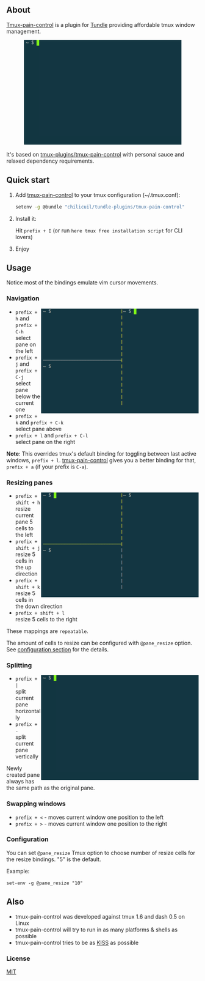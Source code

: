 ## About

[Tmux-pain-control](https://github.com/chilicuil/tundle-plugins/tree/master/tmux-pain-control) is a plugin for [Tundle](https://github.com/chilicuil/tundle) providing affordable tmux window management.

<p align="center">
<img src="./screenshots/pane_splitting.gif" alt="pane splitting"/>
</p>

It's based on [tmux-plugins/tmux-pain-control](https://github.com/tmux-plugins/tmux-pain-control) with personal sauce and relaxed dependency requirements.

## Quick start

1. Add [tmux-pain-control](https://github.com/chilicuil/tundle-plugins/tree/master/tmux-pain-control) to your tmux  configuration (~/.tmux.conf):

   ```sh
   setenv -g @bundle "chilicuil/tundle-plugins/tmux-pain-control"
   ```

2. Install it:

   Hit `prefix + I` (or run `here tmux free installation script` for CLI lovers)

3. Enjoy

## Usage

Notice most of the bindings emulate vim cursor movements.

### Navigation

<img align="right" src="./screenshots/pane_navigation.gif" alt="pane navigation"/>

- `prefix + h` and `prefix + C-h`<br/>
  select pane on the left
- `prefix + j` and `prefix + C-j`<br/>
  select pane below the current one
- `prefix + k` and `prefix + C-k`<br/>
  select pane above
- `prefix + l` and `prefix + C-l`<br/>
  select pane on the right

**Note**: This overrides tmux's default binding for toggling between last active windows, `prefix + l`.  [tmux-pain-control](https://github.com/tmux-plugins/tmux-pain-control) gives you a better binding for that, `prefix + a` (if your prefix is `C-a`).

### Resizing panes

<img align="right" src="./screenshots/pane_resizing.gif" alt="pane resizing"/>

- `prefix + shift + h`<br/>
  resize current pane 5 cells to the left
- `prefix + shift + j`<br/>
  resize 5 cells in the up direction
- `prefix + shift + k`<br/>
  resize 5 cells in the down direction
- `prefix + shift + l`<br/>
  resize 5 cells to the right

These mappings are `repeatable`.

The amount of cells to resize can be configured with `@pane_resize` option. See
[configuration section](#configuration) for the details.

### Splitting

<img align="right" src="./screenshots/pane_splitting.gif" alt="pane splitting"/>

- `prefix + |`<br/>
  split current pane horizontally
- `prefix + -`<br/>
  split current pane vertically

Newly created pane always has the same path as the original pane.

### Swapping windows

- `prefix + <` - moves current window one position to the left
- `prefix + >` - moves current window one position to the right

### Configuration

You can set `@pane_resize` Tmux option to choose number of resize cells for the
resize bindings. "5" is the default.

Example:

    set-env -g @pane_resize "10"

## Also

* tmux-pain-control was developed against tmux 1.6 and dash 0.5 on Linux
* tmux-pain-control will try to run in as many platforms & shells as possible
* tmux-pain-control tries to be as [KISS](http://en.wikipedia.org/wiki/KISS_principle) as possible

### License

[MIT](LICENSE.md)
